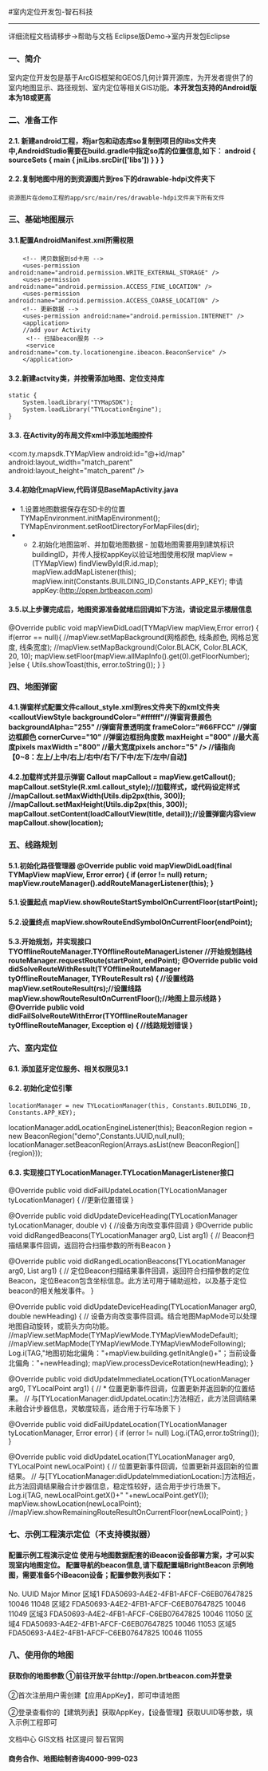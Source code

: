 #室内定位开发包-智石科技
__________
详细流程文档请移步->帮助与文档
Eclipse版Demo->室内开发包Eclipse

### 一、简介
室内定位开发包是基于ArcGIS框架和GEOS几何计算开源库，为开发者提供了的室内地图显示、路径规划、室内定位等相关GIS功能。**本开发包支持的Android版本为18或更高** 
### 二、准备工作 
#### 2.1. 新建android工程，将jar包和动态库so复制到项目的libs文件夹中,AndroidStudio需要在build.gradle中指定so库的位置信息,如下： android { sourceSets { main { jniLibs.srcDir(['libs']) } } } 
#### 2.2.复制地图中用的到资源图片到res下的drawable-hdpi文件夹下 
```
资源图片在demo工程的app/src/main/res/drawable-hdpi文件夹下所有文件 
```
### 三、基础地图展示 
#### 3.1.配置AndroidManifest.xml所需权限

```
	<!-- 拷贝数据到sd卡用 -->
	<uses-permission android:name="android.permission.WRITE_EXTERNAL_STORAGE" />
	<uses-permission android:name="android.permission.ACCESS_FINE_LOCATION" />
	<uses-permission android:name="android.permission.ACCESS_COARSE_LOCATION" />
	<!-- 更新数据 -->
	<uses-permission android:name="android.permission.INTERNET" />
	<application>
	//add your Activity
  	 <!-- 扫描beacon服务 -->
   	 <service android:name="com.ty.locationengine.ibeacon.BeaconService" />
	</application>
```

#### 3.2.新建actvity类，并按需添加地图、定位支持库 
```
static { 
	System.loadLibrary("TYMapSDK"); 
	System.loadLibrary("TYLocationEngine");
} 
```
#### 3.3. 在Activity的布局文件xml中添加地图控件 
<com.ty.mapsdk.TYMapView android:id="@+id/map" android:layout_width="match_parent" android:layout_height="match_parent" />

#### 3.4.初始化mapView,代码详见BaseMapActivity.java 
- 1.设置地图数据保存在SD卡的位置 TYMapEnvironment.initMapEnvironment(); TYMapEnvironment.setRootDirectoryForMapFiles(dir); 
- - 2.初始化地图监听、并加载地图数据 - 加载地图需要用到建筑标识buildingID，并传人授权appKey以验证地图使用权限 mapView = (TYMapView) findViewById(R.id.map); mapView.addMapListener(this); mapView.init(Constants.BUILDING_ID,Constants.APP_KEY); 申请appKey:(http://open.brtbeacon.com) 
#### 3.5.以上步骤完成后，地图资源准备就绪后回调如下方法，请设定显示楼层信息 
@Override public void mapViewDidLoad(TYMapView mapView,Error error) { if(error == null){ //mapView.setMapBackground(网格颜色, 线条颜色, 网格总宽度, 线条宽度); //mapView.setMapBackground(Color.BLACK, Color.BLACK, 20, 10); mapView.setFloor(mapView.allMapInfo().get(0).getFloorNumber); }else { Utils.showToast(this, error.toString()); } }

### 四、地图弹窗
#### 4.1.弹窗样式配置文件callout_style.xml到res文件夹下的xml文件夹 <calloutViewStyle backgroundColor="#ffffff"//弹窗背景颜色 backgroundAlpha="255" //弹窗背景透明度 frameColor="#66FFCC" //弹窗边框颜色 cornerCurve="10" //弹窗边框拐角度数 maxHeight ="800" //最大高度pixels maxWidth ="800" //最大宽度pixels anchor="5" /> //锚指向【0~8：左上/上中/右上/右中/右下/下中/左下/左中/自动】

#### 4.2.加载样式并显示弹窗 Callout mapCallout = mapView.getCallout(); mapCallout.setStyle(R.xml.callout_style);//加载样式，或代码设定样式 //mapCallout.setMaxWidth(Utils.dip2px(this, 300)); //mapCallout.setMaxHeight(Utils.dip2px(this, 300)); mapCallout.setContent(loadCalloutView(title, detail));//设置弹窗内容view mapCallout.show(location); 
### 五、线路规划 
#### 5.1.初始化路径管理器 @Override public void mapViewDidLoad(final TYMapView mapView, Error error) { if (error != null) return; mapView.routeManager().addRouteManagerListener(this); } 
#### 5.1.设置起点 mapView.showRouteStartSymbolOnCurrentFloor(startPoint); 
#### 5.2.设置终点 mapView.showRouteEndSymbolOnCurrentFloor(endPoint);

#### 5.3.开始规划，并实现接口TYOfflineRouteManager.TYOfflineRouteManagerListener //开始规划路线 routeManager.requestRoute(startPoint, endPoint); @Override public void didSolveRouteWithResult(TYOfflineRouteManager tyOfflineRouteManager, TYRouteResult rs) { //设置线路 mapView.setRouteResult(rs);//设置线路 mapView.showRouteResultOnCurrentFloor();//地图上显示线路 } @Override public void didFailSolveRouteWithError(TYOfflineRouteManager tyOfflineRouteManager, Exception e) { //线路规划错误 }

### 六、室内定位 
#### 6.1. 添加蓝牙定位服务、相关权限见3.1 
#### 6.2. 初始化定位引擎

    locationManager = new TYLocationManager(this, Constants.BUILDING_ID, Constants.APP_KEY);
locationManager.addLocationEngineListener(this);
BeaconRegion region = new BeaconRegion("demo",Constants.UUID,null,null);
locationManager.setBeaconRegion(Arrays.asList(new BeaconRegion[]{region}));
#### 6.3. 实现接口TYLocationManager.TYLocationManagerListener接口

@Override
public void didFailUpdateLocation(TYLocationManager tyLocationManager) {
    //更新位置错误 
}

@Override
public void didUpdateDeviceHeading(TYLocationManager tyLocationManager, double v) {
	//设备方向改变事件回调
}
@Override
public void didRangedBeacons(TYLocationManager arg0, List<TYBeacon> arg1) {
	//  Beacon扫描结果事件回调，返回符合扫描参数的所有Beacon
}

@Override
public void didRangedLocationBeacons(TYLocationManager arg0, List<TYPublicBeacon> arg1) {
	//  定位Beacon扫描结果事件回调，返回符合扫描参数的定位Beacon，定位Beacon包含坐标信息。此方法可用于辅助巡检，以及基于定位beacon的相关触发事件。
}

@Override
public void didUpdateDeviceHeading(TYLocationManager arg0, double newHeading) {
	// 设备方向改变事件回调。结合地图MapMode可以处理地图自动旋转，或箭头方向功能。
	//mapView.setMapMode(TYMapViewMode.TYMapViewModeDefault);
	//mapView.setMapMode(TYMapViewMode.TYMapViewModeFollowing);
	Log.i(TAG,"地图初始北偏角："+mapView.building.getInitAngle()+"；当前设备北偏角："+newHeading);
	 mapView.processDeviceRotation(newHeading);
}

@Override
public void didUpdateImmediateLocation(TYLocationManager arg0, TYLocalPoint arg1) {
	//  *  位置更新事件回调，位置更新并返回新的位置结果。
	// 与[TYLocationManager:didUpdateLocatin:]方法相近，此方法回调结果未融合计步器信息，灵敏度较高，适合用于行车场景下
}

@Override
public void didFailUpdateLocation(TYLocationManager tyLocationManager, Error error) {
	if (error != null) Log.i(TAG,error.toString());
}

@Override
public void didUpdateLocation(TYLocationManager arg0, TYLocalPoint newLocalPoint) {
	//  位置更新事件回调，位置更新并返回新的位置结果。
	//  与[TYLocationManager:didUpdateImmediationLocation:]方法相近，此方法回调结果融合计步器信息，稳定性较好，适合用于步行场景下。
	Log.i(TAG, newLocalPoint.getX()+" "+newLocalPoint.getY());
	mapView.showLocation(newLocalPoint);
	//mapView.showRemainingRouteResultOnCurrentFloor(newLocalPoint);
}
### 七、示例工程演示定位（不支持模拟器）

#### 配置示例工程演示定位 使用与地图数据配套的iBeacon设备部署方案，才可以实现室内地图定位。 配置导航的beacon信息,请下载配置端BrightBeacon 示例地图，需要准备5个iBeacon设备；配置参数列表如下：

No.	UUID	Major	Minor
区域1	FDA50693-A4E2-4FB1-AFCF-C6EB07647825	10046	11048
区域2	FDA50693-A4E2-4FB1-AFCF-C6EB07647825	10046	11049
区域3	FDA50693-A4E2-4FB1-AFCF-C6EB07647825	10046	11050
区域4	FDA50693-A4E2-4FB1-AFCF-C6EB07647825	10046	11053
区域5	FDA50693-A4E2-4FB1-AFCF-C6EB07647825	10046	11055
### 八、使用你的地图

#### 获取你的地图参数 ①前往开放平台http://open.brtbeacon.com并登录

②首次注册用户需创建【应用AppKey】，即可申请地图

②登录查看你的【建筑列表】获取AppKey，【设备管理】获取UUID等参数，填入示例工程即可

文档中心
GIS文档
社区提问
智石官网
#### 商务合作、地图绘制咨询4000-999-023
